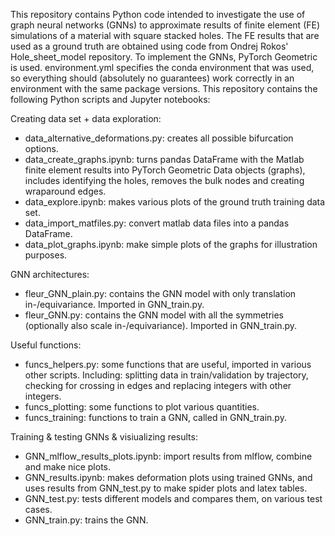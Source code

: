 This repository contains Python code intended to investigate the use of graph neural networks (GNNs) to approximate results of finite element (FE) simulations of a material with square stacked holes. The FE results that are used as a ground truth are obtained using code from Ondrej Rokos' Hole_sheet_model repository. To implement the GNNs, PyTorch Geometric is used.
environment.yml specifies the conda environment that was used, so everything should (absolutely no guarantees) work correctly in an environment with the same package versions.
This repository contains the following Python scripts and Jupyter notebooks:

Creating data set + data exploration:
* data_alternative_deformations.py: creates all possible bifurcation options.
* data_create_graphs.ipynb: turns pandas DataFrame with the Matlab finite element results into PyTorch Geometric Data objects (graphs), includes identifying the holes, removes the bulk nodes and creating wraparound edges.
* data_explore.ipynb: makes various plots of the ground truth training data set.
* data_import_matfiles.py: convert matlab data files into a pandas DataFrame.
* data_plot_graphs.ipynb: make simple plots of the graphs for illustration purposes.

GNN architectures:
* fleur_GNN_plain.py: contains the GNN model with only translation in-/equivariance. Imported in GNN_train.py.
* fleur_GNN.py: contains the GNN model with all the symmetries (optionally also scale in-/equivariance). Imported in GNN_train.py.

Useful functions:
* funcs_helpers.py: some functions that are useful, imported in various other scripts. Including: splitting data in train/validation by trajectory, checking for crossing in edges and replacing integers with other integers.
* funcs_plotting: some functions to plot various quantities.
* funcs_training: functions to train a GNN, called in GNN_train.py.

Training & testing GNNs & visiualizing results:
* GNN_mlflow_results_plots.ipynb: import results from mlflow, combine and make nice plots.
* GNN_results.ipynb: makes deformation plots using trained GNNs, and uses results from GNN_test.py to make spider plots and latex tables.
* GNN_test.py: tests different models and compares them, on various test cases.
* GNN_train.py: trains the GNN.